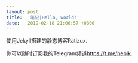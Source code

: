 ```yaml
---
layout: post
title:  '笔记|Hello, world!'
date:   2019-02-18 21:06:57 +0800
---
```

使用Jekyll搭建的静态博客Ratizux.

你可以随时订阅我的Telegram频道<https://t.me/neblk>.
